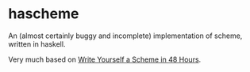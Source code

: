 # hascheme

An (almost certainly buggy and incomplete) implementation of scheme, written in haskell.

Very much based on [Write Yourself a Scheme in 48 Hours](https://en.wikibooks.org/wiki/Write_Yourself_a_Scheme_in_48_Hours).
